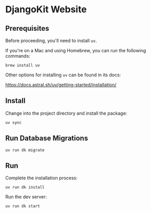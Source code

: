 # DjangoKit Website

## Prerequisites

Before proceeding, you'll need to install `uv`.

If you're on a Mac and using Homebrew, you can run the following
commands:

    brew install uv

Other options for installing `uv` can be found in its docs:

https://docs.astral.sh/uv/getting-started/installation/

## Install

Change into the project directory and install the package:

    uv sync

## Run Database Migrations

    uv run dk migrate

## Run

Complete the installation process:

    uv run dk install

Run the dev server:

    uv run dk start
